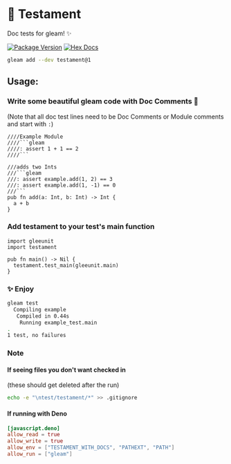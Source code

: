 # 📖 Testament

Doc tests for gleam! ✨

[![Package Version](https://img.shields.io/hexpm/v/testament)](https://hex.pm/packages/testament)
[![Hex Docs](https://img.shields.io/badge/hex-docs-ffaff3)](https://hexdocs.pm/testament/)

```sh
gleam add --dev testament@1
```

## Usage:

### Write some beautiful gleam code with Doc Comments 📒

(Note that all doc test lines need to be Doc Comments or Module comments and
start with `:`)

````gleam
////Example Module
////```gleam
////: assert 1 + 1 == 2
////```

///adds two Ints
///```gleam
///: assert example.add(1, 2) == 3
///: assert example.add(1, -1) == 0
///```
pub fn add(a: Int, b: Int) -> Int {
  a + b
}
````

### Add testament to your test's main function

```gleam
import gleeunit
import testament

pub fn main() -> Nil {
  testament.test_main(gleeunit.main)
}
```

### ✨ Enjoy

```bash
gleam test
  Compiling example
   Compiled in 0.44s
    Running example_test.main
.
1 test, no failures
```

### Note

#### If seeing files you don't want checked in

(these should get deleted after the run)

```bash
echo -e "\ntest/testament/*" >> .gitignore
```

#### If running with Deno

```toml
[javascript.deno]
allow_read = true
allow_write = true
allow_env = ["TESTAMENT_WITH_DOCS", "PATHEXT", "PATH"]
allow_run = ["gleam"]
```
